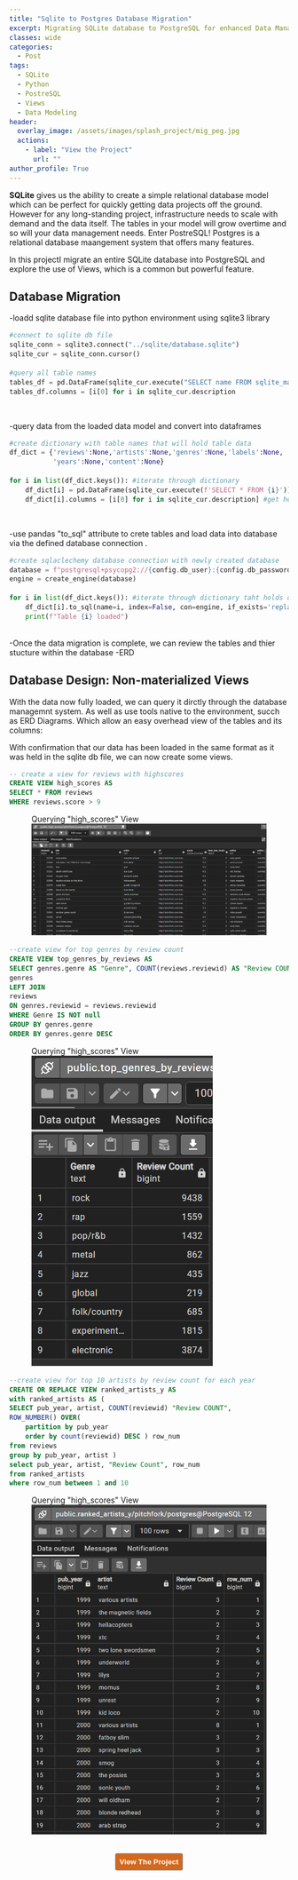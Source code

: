 ```yaml
---
title: "Sqlite to Postgres Database Migration"
excerpt: Migrating SQLite database to PostgreSQL for enhanced Data Management
classes: wide
categories:
  - Post
tags:
  - SQLite
  - Python
  - PostreSQL
  - Views
  - Data Modeling 
header:
  overlay_image: /assets/images/splash_project/mig_peg.jpg
  actions:
    - label: "View the Project" 
      url: ""
author_profile: True 
---
```


<b>SQLite</b> gives us the ability to create a simple relational database model which can be perfect for quickly getting data projects off the ground. However for any long-standing project, infrastructure needs to scale with demand and the data itself. The tables in your model will grow overtime and so will your data management needs. Enter PostreSQL! Postgres is a relational database maangement system that offers many features. 

In this projectI migrate an entire SQLite database into PostgreSQL and explore the use of Views, which is a common but powerful feature. 

## Database Migration 
-loadd sqlite database file into python environment using sqlite3 library 

```python 
#connect to sqlite db file 
sqlite_conn = sqlite3.connect("../sqlite/database.sqlite")
sqlite_cur = sqlite_conn.cursor()

#query all table names 
tables_df = pd.DataFrame(sqlite_cur.execute("SELECT name FROM sqlite_master WHERE type='table'"))
tables_df.columns = [i[0] for i in sqlite_cur.description
```

<div class="notice">
<figure>
  <a href=""><img src=""></a>
</figure>
  </div>

-query data from the loaded data model and convert into dataframes

```python 
#create dictionary with table names that will hold table data
df_dict = {'reviews':None,'artists':None,'genres':None,'labels':None,
           'years':None,'content':None}

for i in list(df_dict.keys()): #iterate through dictionary 
    df_dict[i] = pd.DataFrame(sqlite_cur.execute(f'SELECT * FROM {i}')) #query each table and create dataframe object
    df_dict[i].columns = [i[0] for i in sqlite_cur.description] #get header/columns
```

<div class="notice">
<figure>
  <a href=""><img src=""></a>
</figure>
  </div>
  

-use pandas "to_sql" attribute to crete tables and load data into database via the defined database connection .

```python
#create sqlaclechemy database connection with newly created database 
database = f"postgresql+psycopg2://{config.db_user}:{config.db_password}@localhost:5432/pitchfork?gssencmode=disable"
engine = create_engine(database)   

for i in list(df_dict.keys()): #iterate through dictionary taht holds dataframes of data
    df_dict[i].to_sql(name=i, index=False, con=engine, if_exists='replace', chunksize=100000) # load data into database 
    print(f"Table {i} loaded")
    
```

-Once the data migration is complete, we can review the tables and thier stucture within the database 
-ERD 


## Database Design: Non-materialized Views 
With the data now fully loaded, we can query it dirctly through the database managemnt system. As well as use tools native to the environment, succh as ERD Diagrams. Which allow an easy overhead view of the tables and its columns: 


With confirmation that our data has been loaded in the same format as it was held in the sqlite db file, we can now create some views. 


```SQL
-- create a view for reviews with highscores 
CREATE VIEW high_scores AS
SELECT * FROM reviews
WHERE reviews.score > 9
```
<div class="notice">
<figure>
  <figcaption>Querying "high_scores" View</figcaption>
  <a href="/assets/images/migration/view1_data.png"><img src="/assets/images/migration/view1_data.png"></a>
</figure>
  </div>
  

```SQL
--create view for top genres by review count
CREATE VIEW top_genres_by_reviews AS 
SELECT genres.genre AS "Genre", COUNT(reviews.reviewid) AS "Review COUNT" FROM 
genres
LEFT JOIN
reviews 
ON genres.reviewid = reviews.reviewid
WHERE Genre IS NOT null 
GROUP BY genres.genre
ORDER BY genres.genre DESC 
```
<div class="notice">
<figure>
  <figcaption>Querying "high_scores" View</figcaption>
  <a href="/assets/images/migration/view2data.png"><img src="/assets/images/migration/view2data.png"></a>
</figure>
  </div>

```SQL
--create view for top 10 artists by review count for each year 
CREATE OR REPLACE VIEW ranked_artists_y AS 
with ranked_artists AS (
SELECT pub_year, artist, COUNT(reviewid) "Review COUNT",
ROW_NUMBER() OVER(
    partition by pub_year
    order by count(reviewid) DESC ) row_num
from reviews 
group by pub_year, artist ) 
select pub_year, artist, "Review Count", row_num
from ranked_artists
where row_num between 1 and 10 
```

<div class="notice">
<figure>
  <figcaption>Querying "high_scores" View</figcaption>
  <a href="/assets/images/migration/view3data.png"><img src="/assets/images/migration/view3data.png"></a>
</figure>
  </div>

  
<!--[recordind]-->

<!--[future upates]-->

<br>
<div style="text-align: center; text-shadow: 3px 3px;"><a href=" "><button style="color:#FFFFFF; background-color:#D2691E; border: 1px solid gray; padding: 7px; border-radius: 3px;" type="button"
onMouseOver="this.style.color='#4787F0'"
   onMouseOut="this.style.color='#FFFFFF'"><b>View The Project</b></button></a></div>





  






